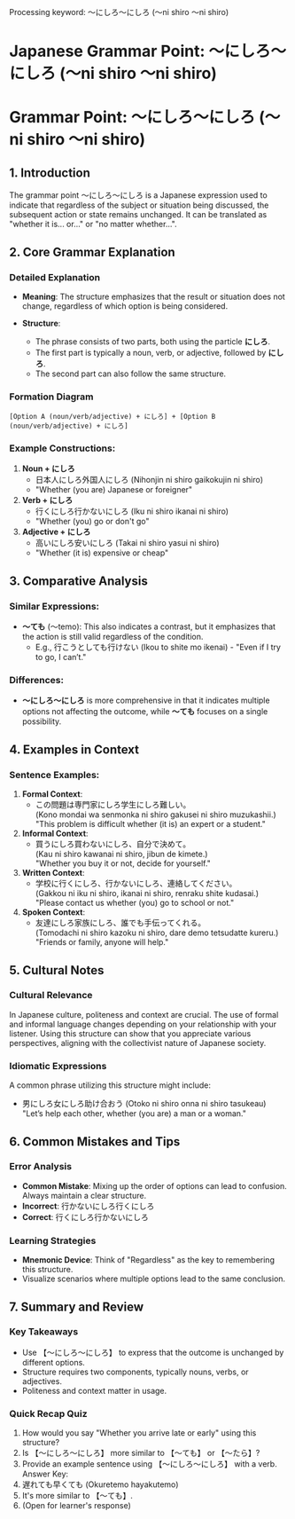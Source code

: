 Processing keyword: ～にしろ～にしろ (〜ni shiro 〜ni shiro)
# Japanese Grammar Point: ～にしろ～にしろ (〜ni shiro 〜ni shiro)
# Grammar Point: ～にしろ～にしろ (〜ni shiro 〜ni shiro)
## 1. Introduction
The grammar point ～にしろ～にしろ is a Japanese expression used to indicate that regardless of the subject or situation being discussed, the subsequent action or state remains unchanged. It can be translated as "whether it is... or..." or "no matter whether...".
## 2. Core Grammar Explanation
### Detailed Explanation
- **Meaning**: The structure emphasizes that the result or situation does not change, regardless of which option is being considered.
  
- **Structure**: 
  - The phrase consists of two parts, both using the particle **にしろ**.
  - The first part is typically a noun, verb, or adjective, followed by **にしろ**.
  - The second part can also follow the same structure.
### Formation Diagram
```
[Option A (noun/verb/adjective) + にしろ] + [Option B (noun/verb/adjective) + にしろ] 
```
### Example Constructions:
1. **Noun + にしろ**
   - 日本人にしろ外国人にしろ (Nihonjin ni shiro gaikokujin ni shiro)
   - "Whether (you are) Japanese or foreigner"
2. **Verb + にしろ**
   - 行くにしろ行かないにしろ (Iku ni shiro ikanai ni shiro)
   - "Whether (you) go or don't go"
3. **Adjective + にしろ**
   - 高いにしろ安いにしろ (Takai ni shiro yasui ni shiro)
   - "Whether (it is) expensive or cheap"
## 3. Comparative Analysis
### Similar Expressions:
- **～ても** (〜temo): This also indicates a contrast, but it emphasizes that the action is still valid regardless of the condition. 
  - E.g., 行こうとしても行けない (Ikou to shite mo ikenai) - "Even if I try to go, I can’t."
### Differences:
- **～にしろ～にしろ** is more comprehensive in that it indicates multiple options not affecting the outcome, while **～ても** focuses on a single possibility.
## 4. Examples in Context
### Sentence Examples:
1. **Formal Context**:
   - この問題は専門家にしろ学生にしろ難しい。  
   (Kono mondai wa senmonka ni shiro gakusei ni shiro muzukashii.)  
   "This problem is difficult whether (it is) an expert or a student."
2. **Informal Context**:
   - 買うにしろ買わないにしろ、自分で決めて。  
   (Kau ni shiro kawanai ni shiro, jibun de kimete.)  
   "Whether you buy it or not, decide for yourself."
3. **Written Context**:
   - 学校に行くにしろ、行かないにしろ、連絡してください。  
   (Gakkou ni iku ni shiro, ikanai ni shiro, renraku shite kudasai.)  
   "Please contact us whether (you) go to school or not."
4. **Spoken Context**:
   - 友達にしろ家族にしろ、誰でも手伝ってくれる。  
   (Tomodachi ni shiro kazoku ni shiro, dare demo tetsudatte kureru.)  
   "Friends or family, anyone will help."
## 5. Cultural Notes
### Cultural Relevance
In Japanese culture, politeness and context are crucial. The use of formal and informal language changes depending on your relationship with your listener. Using this structure can show that you appreciate various perspectives, aligning with the collectivist nature of Japanese society.
### Idiomatic Expressions
A common phrase utilizing this structure might include:
- 男にしろ女にしろ助け合おう (Otoko ni shiro onna ni shiro tasukeau)  
  "Let’s help each other, whether (you are) a man or a woman."
## 6. Common Mistakes and Tips
### Error Analysis
- **Common Mistake**: Mixing up the order of options can lead to confusion. Always maintain a clear structure.
- **Incorrect**: 行かないにしろ行くにしろ
- **Correct**: 行くにしろ行かないにしろ
### Learning Strategies
- **Mnemonic Device**: Think of "Regardless" as the key to remembering this structure.
- Visualize scenarios where multiple options lead to the same conclusion.
## 7. Summary and Review
### Key Takeaways
- Use 【〜にしろ〜にしろ】 to express that the outcome is unchanged by different options.
- Structure requires two components, typically nouns, verbs, or adjectives.
- Politeness and context matter in usage.
### Quick Recap Quiz
1. How would you say "Whether you arrive late or early" using this structure?
2. Is 【〜にしろ〜にしろ】 more similar to 【〜ても】 or 【〜たら】?
3. Provide an example sentence using 【〜にしろ〜にしろ】 with a verb.
Answer Key:
1. 遅れても早くても (Okuretemo hayakutemo)
2. It's more similar to 【〜ても】.
3. (Open for learner's response)
